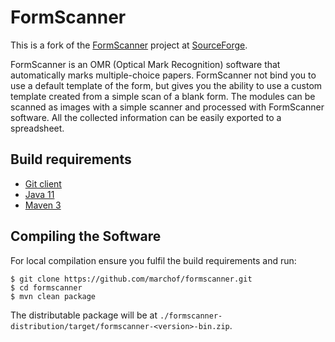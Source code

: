 # FormScanner

This is a fork of the [FormScanner](https://formscanner.org/) project at [SourceForge](https://sourceforge.net/projects/formscanner/).

FormScanner is an OMR (Optical Mark Recognition) software that automatically marks multiple-choice papers. FormScanner not bind you to use a default template of the form, but gives you the ability to use a custom template created from a simple scan of a blank form. The modules can be scanned as images with a simple scanner and processed with FormScanner software. All the collected information can be easily exported to a spreadsheet.

## Build requirements

* [Git client](https://git-scm.com/)
* [Java 11](https://javaalmanac.io/jdk/11/)
* [Maven 3](https://maven.apache.org/)

## Compiling the Software

For local compilation ensure you fulfil the build requirements and run:

    $ git clone https://github.com/marchof/formscanner.git
    $ cd formscanner
    $ mvn clean package

The distributable package will be at `./formscanner-distribution/target/formscanner-<version>-bin.zip`.
